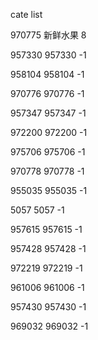 cate list

970775 新鲜水果 8

957330 957330 -1

958104 958104 -1

970776 970776 -1

957347 957347 -1

972200 972200 -1

975706 975706 -1

970778 970778 -1

955035 955035 -1

5057 5057 -1

957615 957615 -1

957428 957428 -1

972219 972219 -1

961006 961006 -1

957430 957430 -1

969032 969032 -1

